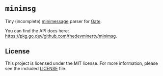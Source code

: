 # `minimsg`

Tiny (incomplete) [minimessage](https://docs.advntr.dev/minimessage/format.html) parser for [Gate](https://gate.minekube.com/).

You can find the API docs here: <https://pkg.go.dev/github.com/thedevminertv/minimsg>.

## License

This project is licensed under the MIT license. For more information, please see the included [LICENSE](/License) file.
